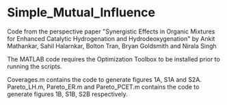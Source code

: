 # Simple_Mutual_Influence
Code from the perspective paper "Synergistic Effects in Organic Mixtures for Enhanced Catalytic Hydrogenation and Hydrodeoxygenation" by Ankit Mathankar, Sahil Halarnkar, Bolton Tran, Bryan Goldsmith and Nirala Singh

The MATLAB code requires the Optimization Toolbox to be installed prior to running the scripts. 

Coverages.m contains the code to generate figures 1A, S1A and S2A. Pareto_LH.m, Pareto_ER.m and Pareto_PCET.m contains the code to generate figures 1B, S1B, S2B respectively.  

